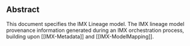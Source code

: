 ## Abstract

This document specifies the IMX Lineage model. The IMX lineage model provenance information generated during an IMX orchestration process, building upon [[IMX-Metadata]] and [[IMX-ModelMapping]].
